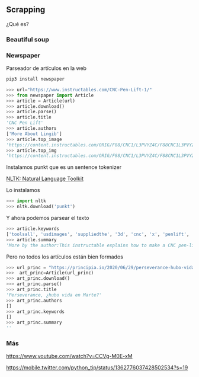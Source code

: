 ## Scrapping

¿Qué es?

### Beautiful soup



### Newspaper

Parseador de artículos en la web


```sh
pip3 install newspaper
```

```python
>>> url="https://www.instructables.com/CNC-Pen-Lift-1/"
>>> from newspaper import Article
>>> article = Article(url)
>>> article.download()
>>> article.parse()
>>> article.title
'CNC Pen Lift'
>>> article.authors
['More About Lingib']
>>> article.top_image
'https://content.instructables.com/ORIG/F88/CNC1/L3PVYZ4C/F88CNC1L3PVYZ4C.jpg?auto=webp&frame=1'
>>> article.top_img
'https://content.instructables.com/ORIG/F88/CNC1/L3PVYZ4C/F88CNC1L3PVYZ4C.jpg?auto=webp&frame=1'
```

Instalamos punkt que es un sentence tokenizer

[NLTK: Natural Language Toolkit](https://www.nltk.org/_modules/nltk/tokenize/punkt.html)

Lo instalamos

```python
>>> import nltk
>>> nltk.download('punkt')
```

Y ahora podemos parsear el texto

```python
>>> article.keywords
['toolsall', 'usdimages', 'suppliedthe', '3d', 'cnc', 'x', 'penlift', 'stl', 'teaching', 'lift', 'workshop', 'pen']
>>> article.summary
'More by the author:This instructable explains how to make a CNC pen-lift from an SG90 servo, two 4mm x 100mm nails, the spring from a ball-point pen, and a 3D printer.\nThe design accommodates pen diameters up to 14mm.\nThere is no pen-wobble when the pen is raised and lowered.\nConstruction is easy … all you need is access to a 3D printer, and basic workshop tools.\nThe estimated cost to build this pen-lift is less than $5.00 USDImages'
```

Pero no todos  los artículos están bien formados

```python
>>> url_princ = "https://principia.io/2020/06/29/perseverance-hubo-vida-en-marte.IjEyMTEi/"
>>>  art_princ=Article(url_princ)
>>> art_princ.download()
>>> art_princ.parse()
>>> art_princ.title
'Perseverance, ¿hubo vida en Marte?'
>>> art_princ.authors
[]
>>> art_princ.keywords
[]
>>> art_princ.summary
''
```



### Más 

https://www.youtube.com/watch?v=CCVg-M0E-xM

https://mobile.twitter.com/python_tip/status/1362776037428502534?s=19